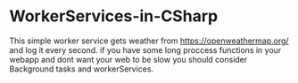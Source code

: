 # WorkerServices-in-CSharp

This simple worker service gets weather from https://openweathermap.org/ and log it every second.
if you have some long proccess functions in your webapp and dont want your web to be slow you should consider Background tasks and workerServices. 

